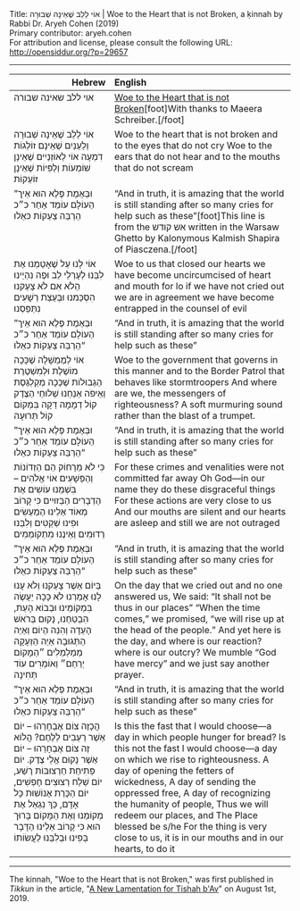 <html>
<head></head>
<body>
Title: אוֹי לַלֵב שֶׁאֵינָה שְׁבוּרָה | Woe to the Heart that is not Broken, a ḳinnah by Rabbi Dr. Aryeh Cohen (2019)<br />
Primary contributor: aryeh.cohen<br />
For attribution and license, please consult the following URL: <a href="http://opensiddur.org/?p=29657">http://opensiddur.org/?p=29657</a>
<p />
<hr />

<table style="margin-left: auto;margin-right: auto;" class="draggable">
<thead><tr><th id="x" style="text-align: right;">Hebrew</th><th style="text-align: left;">English</th></tr></thead>
<tbody>
<tr><td style="vertical-align:top;">
<div class="liturgy"><span lang="he">
אוי ללב שאינה שבורה
</span></div></td>
 
<td style="vertical-align:top;">
<div class="english">
<u>Woe to the Heart that is not Broken</u>[foot]With thanks to Maeera Schreiber.[/foot]
</div></td></tr>


<tr><td style="vertical-align:top;">
<div class="liturgy"><span lang="he">
אוֹי לַלֵב שֶׁאֵינָה שְׁבוּרָה
וְלַעֵנַיִם שֶׁאֵינָם זוֹלְגוֹת דִמְעָה
אוֹי לַאוֹזְנַיִים שֶׁאֵינָן שׁוֹמְעוֹת
וְלַפִּיוֹת שֶׁאֵינָן זוֹעַקוֹת
</span></div></td>
 
<td style="vertical-align:top;">
<div class="english">
Woe to the heart that is not broken
and to the eyes that do not cry
Woe to the ears that do not hear
and to the mouths that do not scream
</div></td></tr>


<tr><td style="vertical-align:top;">
<div class="liturgy"><span lang="he">
”וּבְּאֶמֶת פֶּלֶא הוּא אֵיך הַעוֹלָם עוֹמֵד אַחַר כ״כ הַרְבֵּה צַעַקוֹת כּאֵלוּ
</span></div></td>
 
<td style="vertical-align:top;">
<div class="english">
“And in truth, it is amazing that the world is still standing after so many cries for help such as these”[foot]This line is from the אש קודש written in the Warsaw Ghetto by Kalonymous Kalmish Shapira of Piasczena.[/foot]
</div></td></tr>


<tr><td style="vertical-align:top;">
<div class="liturgy"><span lang="he">
אוֹי לָנוּ עַל שֶׁאָטַמְנוּ אֶת לִבֵּנוּ
לְעָרְלֵי לֵב וּפֶה נִהְיֵינוּ
הַלֹא אִם לֹא צָעַקנוּ הִסְכַּמנוּ
וּבְּעַצַת רְשָׁעִים נִתְּפַּסְנוּ
</span></div></td>
 
<td style="vertical-align:top;">
<div class="english">
Woe to us that closed our hearts
we have become uncircumcised of heart and mouth
for lo if we have not cried out we are in agreement
we have become entrapped in the counsel of evil
</div></td></tr>


<tr><td style="vertical-align:top;">
<div class="liturgy"><span lang="he">
”וּבְּאֶמֶת פֶּלֶא הוּא אֵיך הַעוֹלָם עוֹמֵד אַחַר כ״כ הַרְבֵּה צַעַקוֹת כּאֵלוּ“
</span></div></td>
 
<td style="vertical-align:top;">
<div class="english">
“And in truth, it is amazing that the world is still standing after so many cries for help such as these”
</div></td></tr>


<tr><td style="vertical-align:top;">
<div class="liturgy"><span lang="he">
אוֹי לַמֶמְשָׁלָה שֶׁכָּכָה מוֹשֶׁלֶת
וּלְמִשְׁטֶרֶת הַגְבוּלוֹת שֶׁכָּכָה מְקַלְגֶסֶת
וְאֵיפֹה אַנַחְנוּ שְׁלוּחֵי הַצֶדֶק
קוֹל דְמָמָה דַקָה בִּמְקוֹם קוֹל תְּרוּעָה
</span></div></td>
 
<td style="vertical-align:top;">
<div class="english">
Woe to the government that governs in this manner
and to the Border Patrol that behaves like stormtroopers
And where are we, the messengers of righteousness?
A soft murmuring sound rather than the blast of a trumpet.
</div></td></tr>


<tr><td style="vertical-align:top;">
<div class="liturgy"><span lang="he">
”וּבְּאֶמֶת פֶּלֶא הוּא אֵיך הַעוֹלָם עוֹמֵד אַחַר כ״כ הַרְבֵּה צַעַקוֹת כּאֵלוּ“
</span></div></td>
 
<td style="vertical-align:top;">
<div class="english">
“And in truth, it is amazing that the world is still standing after so many cries for help such as these”
</div></td></tr>


<tr><td style="vertical-align:top;">
<div class="liturgy"><span lang="he">
כִּי לֹא מֵרָחוֹק הֵם הַזְדוֹנוֹת וְהַפְּשָׁעִים
אוֹי אֱלֹהִים – בִּשְׁמֵנוּ עוֹשִים אֶת הַדְבָרִים הַבְּזוּיִים
כִּי קָרוֹב מְאוֹד אֵלֵינוּ הַמַעַשִׂים
וּפִינוּ שְׁקֵטִים וְלִבֵּנוּ רְדוּמִים וְאֵינֶנוּ מִתְקוֹמְמִים
</span></div></td>
 
<td style="vertical-align:top;">
<div class="english">
For these crimes and venalities were not committed far away
Oh God—in our name they do these disgraceful things
For these actions are very close to us
And our mouths are silent and our hearts are asleep and still we are not outraged
</div></td></tr>


<tr><td style="vertical-align:top;">
<div class="liturgy"><span lang="he">
”וּבְּאֶמֶת פֶּלֶא הוּא אֵיך הַעוֹלָם עוֹמֵד אַחַר כ״כ הַרְבֵּה צַעַקוֹת כּאֵלוּ“
</span></div></td>
 
<td style="vertical-align:top;">
<div class="english">
“And in truth, it is amazing that the world is still standing after so many cries for help such as these”
</div></td></tr>


<tr><td style="vertical-align:top;">
<div class="liturgy"><span lang="he">
בַּיוֹם אַשֶׁר צָעַקנוּ וְלֹא עָנוּ לָנוּ
אָמַרְנוּ לֹא כָּכָה יֵעָשֶׂה בִּמְקוֹמֵינוּ
וּבְבוֹא הָעֵת, הִבְטַחְנוּ, נָקוּם בְּרֹאשׁ הָעֵדָה
וְהִנֵה הַיוֹם וְאַיֵה הַתְּגוּבָה אַיֵה הַזְעָקָה
מְמַלְמְלִים ״הַמָקוֹם יְרַחֵם״
וְאוֹמְרִים עוֹד תְּחִינָה
</span></div></td>
 
<td style="vertical-align:top;">
<div class="english">
On the day that we cried out and no one answered us,
We said: “It shall not be thus in our places”
“When the time comes,” we promised, “we will rise up at the head of the people.”
And yet here is the day, and where is our reaction? where is our outcry?
We mumble “God have mercy”
and we just say another prayer.
</div></td></tr>


<tr><td style="vertical-align:top;">
<div class="liturgy"><span lang="he">
”וּבְּאֶמֶת פֶּלֶא הוּא אֵיך הַעוֹלָם עוֹמֵד אַחַר כ״כ הַרְבֵּה צַעַקוֹת כּאֵלוּ“
</span></div></td>
 
<td style="vertical-align:top;">
<div class="english">
“And in truth, it is amazing that the world is still standing after so many cries for help such as these”
</div></td></tr>


<tr><td style="vertical-align:top;">
<div class="liturgy"><span lang="he">
הֲכָזֶה צוֹם אֶבְחָרֵהוּ – יוֹם אַשֶׁר רְעֵבִים לַלֶחֶם?
הֲלוֹא זֶה צוֹם אֶבְחָרֵהוּ – יוֹם אַשֶׁר נָקוּם אֱלֵי צֶדֶק.
יוֹם פְּתִיחַת חַרְצוּבּוֹת רֶשַׁע,
יוֹם שַׁלַח רְצוּצִים חָפְשִׁים,
יוֹם הַכָּרַת אֶנוֹשׁוּת כָּל אָדָם,
כַּךְ נִגְאַל אֶת מְקוֹמֵנוּ וְאֶת הַמָּקוֹם בָּרוּך הוּא
כִּי קָרוֹב אֵלֵינוּ הַדָּבָר בְּפִינוּ וּבְלִבֵּנוּ לַעֲשׂוֹתוֹ
</span></div></td>
 
<td style="vertical-align:top;">
<div class="english">
Is this the fast that I would choose—a day in which people hunger for bread?
Is this not the fast I would choose—a day on which we rise to righteousness.
A day of opening the fetters of wickedness,
A day of sending the oppressed free,
A day of recognizing the humanity of people,
Thus we will redeem our places, and The Place blessed be s/he
For the thing is very close to us, it is in our mouths and in our hearts, to do it
</div></td></tr>
</tbody></table>

<hr />

The kinnah, "Woe to the Heart that is not Broken," was first published in <em>Tikkun</em> in the article, "<a href="https://www.tikkun.org/a-new-lamentation-for-tisha-bav">A New Lamentation for Tishah b'Av</a>" on August 1st, 2019.

&nbsp;
</body>
</html>